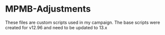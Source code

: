 # MPMB-Adjustments
These files are custom scripts used in my campaign. The base scripts were created for v12.96 and need to be updated to 13.x
